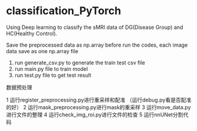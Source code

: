 # classification_PyTorch
Using Deep learning to classify the sMRI data of DG(Disease Group) and HC(Healthy Control). 

Save the preprocessed data as np.array before run the codes, each image data save as one np.array file

1. run generate_csv.py to generate the train test csv file
2. run main.py file to train model
3. run test.py file to get test result


数据预处理

1 运行register_preprocessing.py进行重采样和配准 （运行debug.py看是否配准的好）
2 运行mask_preprocessing.py进行mask的重采样
3 运行move_data.py进行文件的整理
4 运行check_img_roi.py进行文件的检查
5 运行nnUNet分割代码





